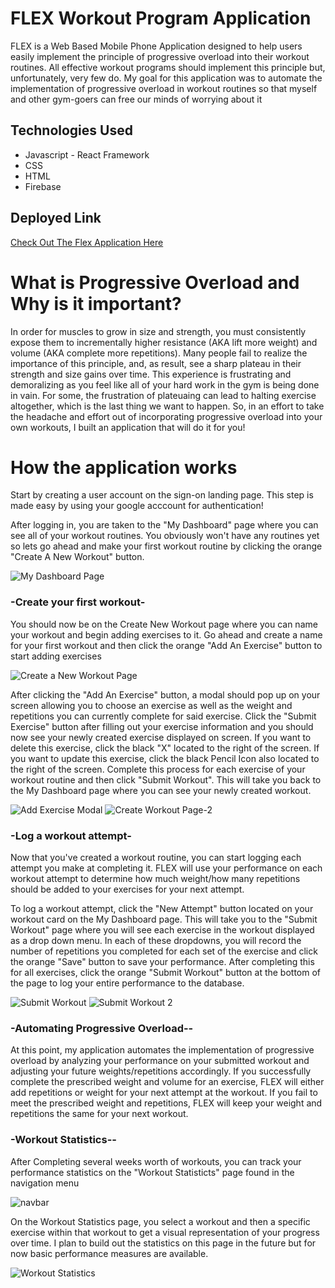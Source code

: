 # FLEX Workout Program Application
FLEX is a Web Based Mobile Phone Application designed to help users easily implement the principle of progressive overload into their workout routines. All effective workout programs should implement this principle but, unfortunately, very few do. My goal for this application was to automate the implementation of progressive overload in workout routines so that myself and other gym-goers can free our minds of worrying about it

## Technologies Used
* Javascript - React Framework
* CSS
* HTML
* Firebase

## Deployed Link

[Check Out The Flex Application Here](https://flex-fdc46.web.app/auth)

# What is Progressive Overload and Why is it important?
In order for muscles to grow in size and strength, you must consistently expose them to incrementally higher resistance (AKA lift more weight) and volume (AKA complete more repetitions). Many people fail to realize the importance of this principle, and, as result, see a sharp plateau in their strength and size gains over time. This experience is frustrating and demoralizing as you feel like all of your hard work in the gym is being done in vain. For some, the frustration of plateuaing can lead to halting exercise altogether, which is the last thing we want to happen. So, in an effort to take the headache and effort out of incorporating progressive overload into your own workouts, I built an application that will do it for you!


# How the application works
Start by creating a user account on the sign-on landing page. This step is made easy by using your google acccount for authentication!

After logging in, you are taken to the "My Dashboard" page where you can see all of your workout routines. You obviously won't have any routines yet so lets go ahead and make your first workout routine by clicking the orange "Create A New Workout" button.

![My Dashboard Page](https://raw.githubusercontent.com/HeathJHMoore/Flex/master/images/My-Dashboard.png)

### -Create your first workout-
You should now be on the Create New Workout page where you can name your workout and begin adding exercises to it. Go ahead and create a name for your first workout and then click the orange "Add An Exercise" button to start adding exercises

![Create a New Workout Page](https://raw.githubusercontent.com/HeathJHMoore/Flex/master/images/Create-Workout.png)

After clicking the "Add An Exercise" button, a modal should pop up on your screen allowing you to choose an exercise as well as the weight and repetitions you can currently complete for said exercise. Click the "Submit Exercise" button after filling out your exercise information and you should now see your newly created exercise displayed on screen. If you want to delete this exercise, click the black "X" located to the right of the screen. If you want to update this exercise, click the black Pencil Icon also located to the right of the screen. Complete this process for each exercise of your workout routine and then click "Submit Workout". This will take you back to the My Dashboard page where you can see your newly created workout.

![Add Exercise Modal](https://raw.githubusercontent.com/HeathJHMoore/Flex/master/images/Add-Exercise.png) ![Create Workout Page-2](https://raw.githubusercontent.com/HeathJHMoore/Flex/master/images/Create-Workout-2.png)

### -Log a workout attempt-
Now that you've created a workout routine, you can start logging each attempt you make at completing it. FLEX will use your performance on each workout attempt to determine how much weight/how many repetitions should be added to your exercises for your next attempt. 

To log a workout attempt, click the "New Attempt" button located on your workout card on the My Dashboard page. This will take you to the "Submit Workout" page where you will see each exercise in the workout displayed as a drop down menu. In each of these dropdowns, you will record the number of repetitions you completed for each set of the exercise and click the orange "Save" button to save your performance. After completing this for all exercises, click the orange "Submit Workout" button at the bottom of the page to log your entire performance to the database.

![Submit Workout](https://raw.githubusercontent.com/HeathJHMoore/Flex/master/images/Submit-Workout.png) ![Submit Workout 2](https://raw.githubusercontent.com/HeathJHMoore/Flex/master/images/Submit-Workout-2.png)

### -Automating Progressive Overload--
At this point, my application automates the implementation of progressive overload by analyzing your performance on your submitted workout and adjusting your future weights/repetitions accordingly. If you successfully complete the prescribed weight and volume for an exercise, FLEX will either add repetitions or weight for your next attempt at the workout. If you fail to meet the prescribed weight and repetitions, FLEX will keep your weight and repetitions the same for your next workout.


### -Workout Statistics--
After Completing several weeks worth of workouts, you can track your performance statistics on the "Workout Statisticts" page found in the navigation menu

![navbar](https://raw.githubusercontent.com/HeathJHMoore/Flex/master/images/Navbar.png)

On the Workout Statistics page, you select a workout and then a specific exercise within that workout to get a visual representation of your progress over time. I plan to build out the statistics on this page in the future but for now basic performance measures are available. 

![Workout Statistics](https://raw.githubusercontent.com/HeathJHMoore/Flex/master/images/Workout-Statistics.png)

